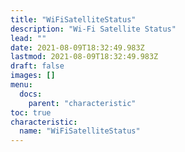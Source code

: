```yaml
---
title: "WiFiSatelliteStatus"
description: "Wi-Fi Satellite Status"
lead: ""
date: 2021-08-09T18:32:49.983Z
lastmod: 2021-08-09T18:32:49.983Z
draft: false
images: []
menu:
  docs:
    parent: "characteristic"
toc: true
characteristic:
  name: "WiFiSatelliteStatus"
---
```

